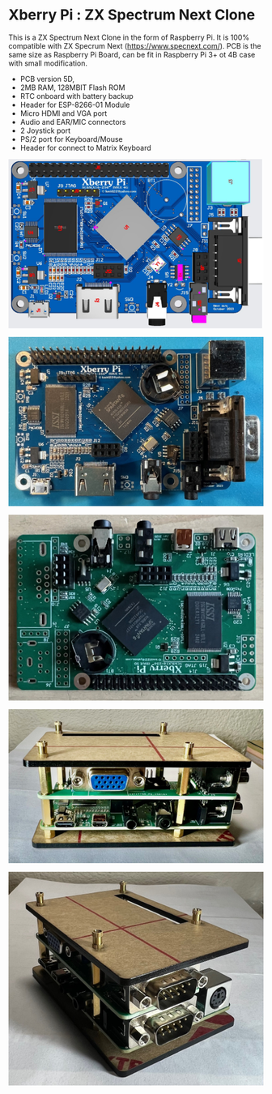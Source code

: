 # Xberry Pi : ZX Spectrum Next Clone
This is a ZX Spectrum Next Clone in the form of Raspberry Pi. It is 100% compatible with ZX Specrum Next (https://www.specnext.com/).
PCB is the same size as Raspberry Pi Board, can be fit in Raspberry Pi 3+ ot 4B case with small modification.

- PCB version 5D, 
- 2MB RAM, 128MBIT Flash ROM
- RTC onboard with battery backup 
- Header for ESP-8266-01 Module
- Micro HDMI and VGA port
- Audio and EAR/MIC connectors 
- 2 Joystick port
- PS/2 port for Keyboard/Mouse
- Header for connect to Matrix Keyboard
  
![Board](https://github.com/DonSuperfo/Xberry-Pi/blob/main/Issue%204G/Xberry%20Pi%20Issue%204G%20assembly%20Top.JPG)

![Board](https://github.com/DonSuperfo/Xberry-Pi/blob/main/Issue%204G/Xberry%20Issue%204g-3.jpg)

![Board](https://github.com/DonSuperfo/Xberry-Pi/blob/main/Issue%205D/Xberry%20Pi%20Issue%205D%20-3.jpg)

![Board](https://github.com/DonSuperfo/Xberry-Pi/blob/main/Issue%205D/Xberry%20Pi%20Issue%205D%20-4.jpg)

![Board](https://github.com/DonSuperfo/Xberry-Pi/blob/main/Issue%205D/Xberry%20Pi%20Issue%205D%20-5.jpg)

